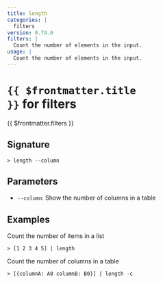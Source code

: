 ```yaml
---
title: length
categories: |
  filters
version: 0.74.0
filters: |
  Count the number of elements in the input.
usage: |
  Count the number of elements in the input.
---
```


# <code>{{ $frontmatter.title }}</code> for filters

<div class='command-title'>{{ $frontmatter.filters }}</div>

## Signature

```> length --column```

## Parameters

 -  `--column`: Show the number of columns in a table

## Examples

Count the number of items in a list
```shell
> [1 2 3 4 5] | length
```

Count the number of columns in a table
```shell
> [{columnA: A0 columnB: B0}] | length -c
```
